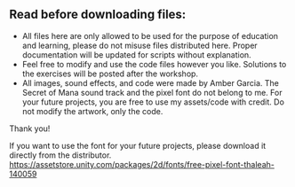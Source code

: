 ## Read before downloading files:

* All files here are only allowed to be used for the purpose of education and learning, please do not misuse files distributed here. Proper documentation will be updated for scripts without explanation.
* Feel free to modify and use the code files however you like. Solutions to the exercises will be posted after the workshop.
* All images, sound effects, and code were made by Amber Garcia. The Secret of Mana sound track and the pixel font do not belong to me. For your future projects, you are free to use my assets/code with credit. Do not modify the artwork, only the code.

Thank you!

If you want to use the font for your future projects, please download it directly from the distributor. 
https://assetstore.unity.com/packages/2d/fonts/free-pixel-font-thaleah-140059
